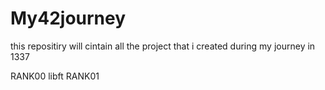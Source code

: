 # My42journey
this repositiry will cintain all the project that i created during my journey in 1337

RANK00
  libft
RANK01
  
